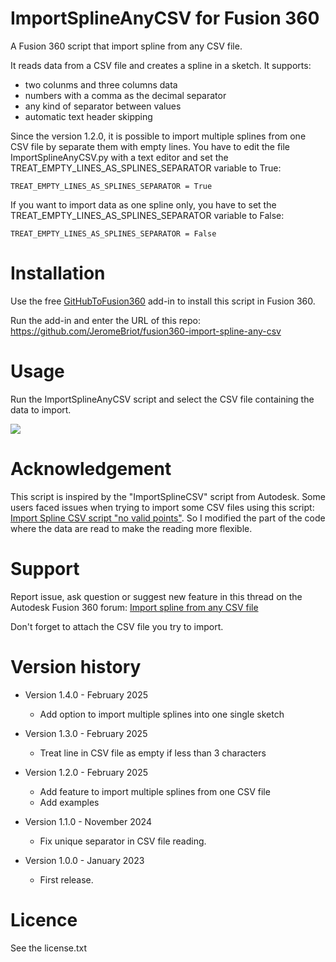 # ImportSplineAnyCSV for Fusion 360
A Fusion 360 script that import spline from any CSV file.

It reads data from a CSV file and creates a spline in a sketch. It supports:

- two colunms and three columns data
- numbers with a comma as the decimal separator
- any kind of separator between values
- automatic text header skipping

Since the version 1.2.0, it is possible to import multiple splines from one CSV file by separate them with empty lines.
You have to edit the file ImportSplineAnyCSV.py with a text editor and set the TREAT_EMPTY_LINES_AS_SPLINES_SEPARATOR variable to True:

```TREAT_EMPTY_LINES_AS_SPLINES_SEPARATOR = True```

If you want to import data as one spline only, you have to set the TREAT_EMPTY_LINES_AS_SPLINES_SEPARATOR variable to False:

```TREAT_EMPTY_LINES_AS_SPLINES_SEPARATOR = False```

# Installation
Use the free [GitHubToFusion360](https://apps.autodesk.com/FUSION/en/Detail/Index?id=789800822168335025&os=Win64) add-in to install this script in Fusion 360.

Run the add-in and enter the URL of this repo: https://github.com/JeromeBriot/fusion360-import-spline-any-csv

# Usage

Run the ImportSplineAnyCSV script and select the CSV file containing the data to import.

![](/images/ImportSplineAnyCSV.png)

# Acknowledgement

This script is inspired by the "ImportSplineCSV" script from Autodesk. Some users faced issues when trying to import some CSV files using this script: [Import Spline CSV script "no valid points"](https://forums.autodesk.com/t5/fusion-360-support/import-spline-csv-script-quot-no-valid-points-quot/m-p/11702439). So I modified the part of the code where the data are read to make the reading more flexible.

# Support

Report issue, ask question or suggest new feature in this thread on the Autodesk Fusion 360 forum: [Import spline from any CSV file](https://forums.autodesk.com/t5/fusion-360-api-and-scripts/script-importsplineanycsv/m-p/11708665)

Don't forget to attach the CSV file you try to import.

# Version history

- Version 1.4.0 - February 2025
	- Add option to import multiple splines into one single sketch

- Version 1.3.0 - February 2025
  - Treat line in CSV file as empty if less than 3 characters

- Version 1.2.0 - February 2025
  - Add feature to import multiple splines from one CSV file
  - Add examples

- Version 1.1.0 - November 2024
  - Fix unique separator in CSV file reading.
  
- Version 1.0.0 - January 2023
  - First release.

# Licence
See the license.txt
